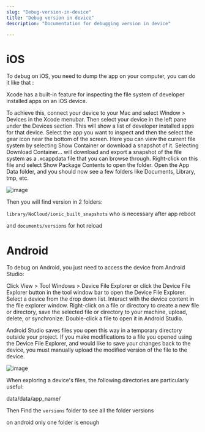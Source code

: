 ```yaml
---
slug: "Debug-version-in-device"
title: "Debug version in device"
description: "Documentation for debugging version in device"

---
```

# iOS

To debug on iOS, you need to dump the app on your computer, you can do it like that :

Xcode has a built-in feature for inspecting the file system of developer installed apps on an iOS device. 

To achieve this, connect your device to your Mac and select Window > Devices in the Xcode menubar. Then select your device in the left pane under the Devices section. This will show a list of developer installed apps for that device. Select the app you want to inspect and then the select the gear icon near the bottom of the screen. Here you can view the current file system by selecting Show Container or download a snapshot of it. Selecting Download Container... will download and export a snapshot of the file system as a .xcappdata file that you can browse through. Right-click on this file and select Show Package Contents to open the folder. Open the App Data folder, and you should now see a few folders like Documents, Library, tmp, etc.

![image](https://user-images.githubusercontent.com/4084527/166708589-8d500351-e140-41c3-bea2-a037fe35243e.png)

Then you will find version in 2 folders:

`library/NoCloud/ionic_built_snapshots` who is necessary after app reboot

and `documents/versions` for hot reload 


# Android

To debug on Android, you just need to access the device from Android Studio:

Click View > Tool Windows > Device File Explorer or click the
Device File Explorer button in the tool window bar to open
  the Device File Explorer.
  Select a device from the drop down list.
  Interact with the device content in the file explorer window. Right-click
  on a file or directory to create a new file or directory, save the selected file
  or directory to your machine, upload, delete, or synchronize. Double-click a
  file to open it in Android Studio.

  Android Studio saves files you open
  this way in a temporary directory outside your project. If you make
  modifications to a file you opened using the Device File Explorer, and would
  like to save your changes back to the device, you must manually upload the
  modified version of the file to the device.

![image](https://user-images.githubusercontent.com/4084527/166708728-8f96fc73-5d90-426f-8d27-301697347a5f.png)

When exploring a device's files, the following directories are particularly useful:

data/data/app_name/

Then Find the `versions` folder to see all the folder versions

on android only one folder is enough
